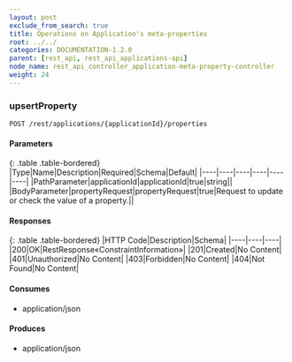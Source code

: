 ```yaml
---
layout: post
exclude_from_search: true
title: Operations on Application's meta-properties
root: ../../
categories: DOCUMENTATION-1.2.0
parent: [rest_api, rest_api_applications-api]
node_name: rest_api_controller_application-meta-property-controller
weight: 24
---
```


### upsertProperty
```
POST /rest/applications/{applicationId}/properties
```

#### Parameters

{: .table .table-bordered}
|Type|Name|Description|Required|Schema|Default|
|----|----|----|----|----|----|
|PathParameter|applicationId|applicationId|true|string||
|BodyParameter|propertyRequest|propertyRequest|true|Request to update or check the value of a property.||


#### Responses

{: .table .table-bordered}
|HTTP Code|Description|Schema|
|----|----|----|
|200|OK|RestResponse«ConstraintInformation»|
|201|Created|No Content|
|401|Unauthorized|No Content|
|403|Forbidden|No Content|
|404|Not Found|No Content|


#### Consumes

* application/json

#### Produces

* application/json

